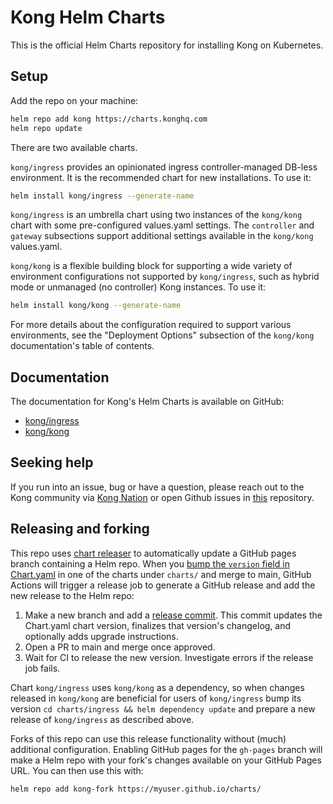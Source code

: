 # Kong Helm Charts

This is the official Helm Charts repository for installing Kong on Kubernetes.

## Setup

Add the repo on your machine:

```bash
helm repo add kong https://charts.konghq.com
helm repo update
```

There are two available charts.

`kong/ingress` provides an opinionated ingress controller-managed DB-less
environment. It is the recommended chart for new installations. To use it:

```bash
helm install kong/ingress --generate-name
```

`kong/ingress` is an umbrella chart using two instances of the `kong/kong`
chart with some pre-configured values.yaml settings. The `controller` and
`gateway` subsections support additional settings available in the `kong/kong`
values.yaml.

`kong/kong` is a flexible building block for supporting a wide variety of
environment configurations not supported by `kong/ingress`, such as hybrid mode
or unmanaged (no controller) Kong instances. To use it:

```bash
helm install kong/kong --generate-name
```

For more details about the configuration required to support various
environments, see the "Deployment Options" subsection of the `kong/kong`
documentation's table of contents.

## Documentation

The documentation for Kong's Helm Charts is available on GitHub:

* [kong/ingress](https://github.com/Kong/charts/blob/main/charts/ingress/README.md)
* [kong/kong](https://github.com/Kong/charts/blob/main/charts/kong/README.md)

## Seeking help

If you run into an issue, bug or have a question, please reach out to the Kong
community via [Kong Nation](https://discuss.konghq.com) or open Github
issues in [this](https://github.com/kong/charts/issues) repository.

## Releasing and forking

This repo uses [chart releaser](https://github.com/helm/chart-releaser-action/)
to automatically update a GitHub pages branch containing a Helm repo. When you
[bump the `version` field in
Chart.yaml](https://github.com/Kong/charts/commit/c599f4bc78a0ef73eb3cc8a6b22d881864dc0188#diff-466edb10b903c1c9f9019fd0128824ba889bbe1bdff3da186cf698e3a5703af8)
in one of the charts under `charts/` and merge to main, GitHub Actions will
trigger a release job to generate a GitHub release and add the new release to
the Helm repo:

1. Make a new branch and add a [release commit](https://github.com/Kong/charts/pull/576/commits/aa6e73442e5d32c8af3f4e2f000e439578020996).
   This commit updates the Chart.yaml chart version, finalizes that version's changelog, and optionally adds upgrade instructions.
2. Open a PR to main and merge once approved.
3. Wait for CI to release the new version. Investigate errors if the release job fails.

Chart `kong/ingress` uses `kong/kong` as a dependency, so when changes released in `kong/kong` are beneficial for users of `kong/ingress` bump its version `cd charts/ingress && helm dependency update` and prepare a new release of `kong/ingress` as described above.

Forks of this repo can use this release functionality without (much) additional
configuration. Enabling GitHub pages for the `gh-pages` branch will make a Helm
repo with your fork's changes available on your GitHub Pages URL. You can then
use this with:

```sh
helm repo add kong-fork https://myuser.github.io/charts/
```
